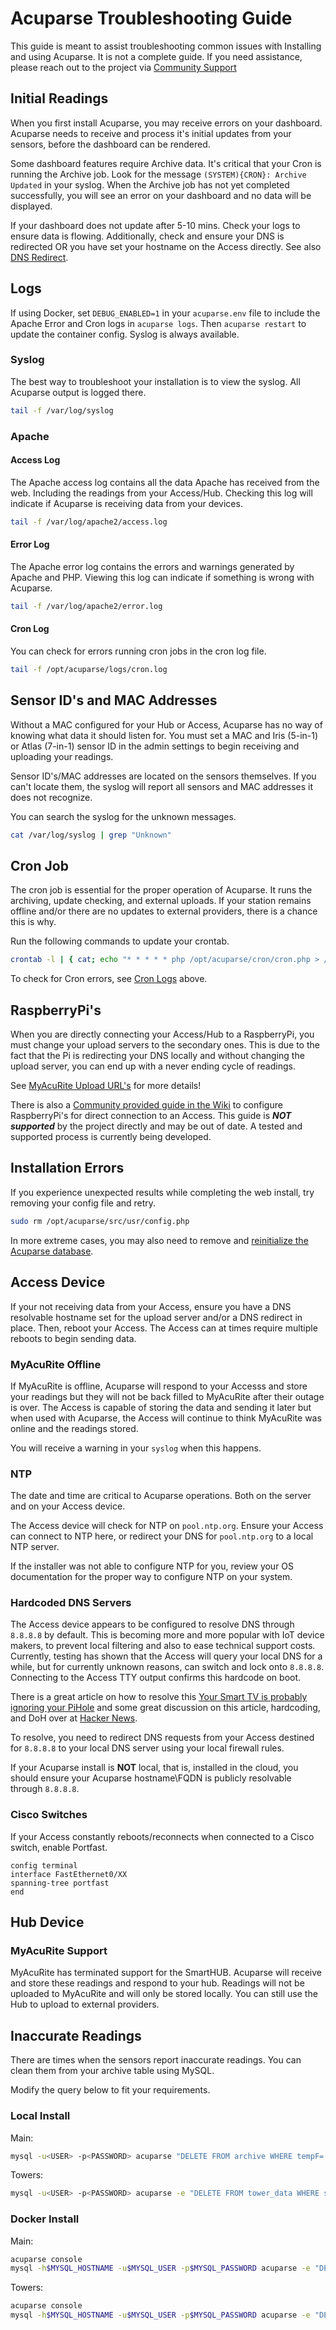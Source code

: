 # Acuparse Troubleshooting Guide

This guide is meant to assist troubleshooting common issues with Installing and using Acuparse. It is not a complete
guide. If you need assistance, please reach out to the project
via [Community Support](https://docs.acuparse.com/#community-support)

## Initial Readings

When you first install Acuparse, you may receive errors on your dashboard. Acuparse needs to receive and process it's
initial updates from your sensors, before the dashboard can be rendered.

Some dashboard features require Archive data. It's critical that your Cron is running the Archive job. Look for the
message `(SYSTEM){CRON}: Archive Updated` in your syslog. When the Archive job has not yet completed successfully, you
will see an error on your dashboard and no data will be displayed.

If your dashboard does not update after 5-10 mins. Check your logs to ensure data is flowing. Additionally, check and
ensure your DNS is redirected OR you have set your hostname on the Access directly. See
also [DNS Redirect](https://docs.acuparse.com/DNS).

## Logs

If using Docker, set `DEBUG_ENABLED=1` in your `acuparse.env` file to include the Apache Error and Cron logs
in `acuparse logs`. Then `acuparse restart` to update the container config. Syslog is always available.

### Syslog

The best way to troubleshoot your installation is to view the syslog. All Acuparse output is logged there.

```bash
tail -f /var/log/syslog
```

### Apache

#### Access Log

The Apache access log contains all the data Apache has received from the web. Including the readings from your
Access/Hub. Checking this log will indicate if Acuparse is receiving data from your devices.

```bash
tail -f /var/log/apache2/access.log
```

#### Error Log

The Apache error log contains the errors and warnings generated by Apache and PHP. Viewing this log can indicate if
something is wrong with Acuparse.

```bash
tail -f /var/log/apache2/error.log
```

#### Cron Log

You can check for errors running cron jobs in the cron log file.

```bash
tail -f /opt/acuparse/logs/cron.log
```

## Sensor ID's and MAC Addresses

Without a MAC configured for your Hub or Access, Acuparse has no way of knowing what data it should listen for. You must
set a MAC and Iris (5-in-1) or Atlas (7-in-1) sensor ID in the admin settings to begin receiving and uploading your
readings.

Sensor ID's/MAC addresses are located on the sensors themselves. If you can't locate them, the syslog will report all
sensors and MAC addresses it does not recognize.

You can search the syslog for the unknown messages.

```bash
cat /var/log/syslog | grep "Unknown"
```

## Cron Job

The cron job is essential for the proper operation of Acuparse. It runs the archiving, update checking, and external
uploads. If your station remains offline and/or there are no updates to external providers, there is a chance this is
why.

Run the following commands to update your crontab.

```bash
crontab -l | { cat; echo "* * * * * php /opt/acuparse/cron/cron.php > /opt/acuparse/logs/cron.log 2>&1"; } | crontab -
```

To check for Cron errors, see [Cron Logs](#cron-log) above.

## RaspberryPi's

When you are directly connecting your Access/Hub to a RaspberryPi, you must change your upload servers to the secondary
ones. This is due to the fact that the Pi is redirecting your DNS locally and without changing the upload server, you
can end up with a never ending cycle of readings.

See [MyAcuRite Upload URL's](https://docs.acuparse.com/DNS/#myacurite-upload-urls) for more details!

There is also
a [Community provided guide in the Wiki](https://gitlab.com/acuparse/acuparse/-/wikis/Installation-of-Acuparse-on-Raspberry-Pi-with-Bridged-Networking)
to configure RaspberryPi's for direct connection to an Access. This guide is ***NOT supported*** by the project directly
and may be out of date. A tested and supported process is currently being developed.

## Installation Errors

If you experience unexpected results while completing the web install, try removing your config file and retry.

```bash
sudo rm /opt/acuparse/src/usr/config.php
```

In more extreme cases, you may also need to remove
and [reinitialize the Acuparse database](https://docs.acuparse.com/INSTALL/#setup-database).

## Access Device

If your not receiving data from your Access, ensure you have a DNS resolvable hostname set for the upload server and/or
a DNS redirect in place. Then, reboot your Access. The Access can at times require multiple reboots to begin sending
data.

### MyAcuRite Offline

If MyAcuRite is offline, Acuparse will respond to your Accesss and store your readings but they will not be back filled
to MyAcuRite after their outage is over. The Access is capable of storing the data and sending it later but when used
with Acuparse, the Access will continue to think MyAcuRite was online and the readings stored.

You will receive a warning in your `syslog` when this happens.

### NTP

The date and time are critical to Acuparse operations. Both on the server and on your Access device.

The Access device will check for NTP on `pool.ntp.org`. Ensure your Access can connect to NTP here, or redirect your DNS
for `pool.ntp.org` to a local NTP server.

If the installer was not able to configure NTP for you, review your OS documentation for the proper way to configure NTP
on your system.

### Hardcoded DNS Servers

The Access device appears to be configured to resolve DNS through `8.8.8.8` by default. This is becoming more and more
popular with IoT device makers, to prevent local filtering and also to ease technical support costs. Currently, testing
has shown that the Access will query your local DNS for a while, but for currently unknown reasons, can switch and lock
onto `8.8.8.8`. Connecting to the Access TTY output confirms this hardcode on boot.

There is a great article on how to resolve
this [Your Smart TV is probably ignoring your PiHole](https://labzilla.io/blog/force-dns-pihole)
and some great discussion on this article, hardcoding, and DoH over
at [Hacker News](https://news.ycombinator.com/item?id=25313776).

To resolve, you need to redirect DNS requests from your Access destined for `8.8.8.8` to your local DNS server using
your local firewall rules.

If your Acuparse install is **NOT** local, that is, installed in the cloud, you should ensure your Acuparse
hostname\FQDN is publicly resolvable through `8.8.8.8`.

### Cisco Switches

If your Access constantly reboots/reconnects when connected to a Cisco switch, enable Portfast.

```text
config terminal
interface FastEthernet0/XX
spanning-tree portfast
end
```

## Hub Device

### MyAcuRite Support

MyAcuRite has terminated support for the SmartHUB. Acuparse will receive and store these readings and respond to your
hub. Readings will not be uploaded to MyAcuRite and will only be stored locally. You can still use the Hub to upload to
external providers.

## Inaccurate Readings

There are times when the sensors report inaccurate readings. You can clean them from your archive table using MySQL.

Modify the query below to fit your requirements.

### Local Install

Main:

```bash
mysql -u<USER> -p<PASSWORD> acuparse "DELETE FROM archive WHERE tempF='-40' AND (relH='0' OR relH='1')";
```

Towers:

```bash
mysql -u<USER> -p<PASSWORD> acuparse -e "DELETE FROM tower_data WHERE sensor='<SENSOR_ID>' AND tempF='-40' AND (relH='0' OR relH='1')";
```

### Docker Install

Main:

```bash
acuparse console
mysql -h$MYSQL_HOSTNAME -u$MYSQL_USER -p$MYSQL_PASSWORD acuparse -e "DELETE FROM archive WHERE tempF='-40' AND (relH='0' OR relH='1')";
```

Towers:

```bash
acuparse console
mysql -h$MYSQL_HOSTNAME -u$MYSQL_USER -p$MYSQL_PASSWORD acuparse -e "DELETE FROM tower_data WHERE sensor='<SENSOR_ID>' AND tempF='-40' AND (relH='0' OR relH='1')";
```
